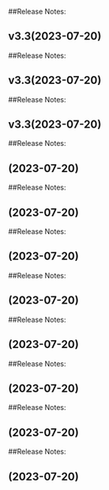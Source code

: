 ##Release Notes:

## v3.3(2023-07-20)


##Release Notes:

## v3.3(2023-07-20)


##Release Notes:

## v3.3(2023-07-20)


##Release Notes:

## (2023-07-20)


##Release Notes:

## (2023-07-20)


##Release Notes:

## (2023-07-20)


##Release Notes:

## (2023-07-20)


##Release Notes:

## (2023-07-20)


##Release Notes:

## (2023-07-20)


##Release Notes:

## (2023-07-20)


##Release Notes:

## (2023-07-20)
